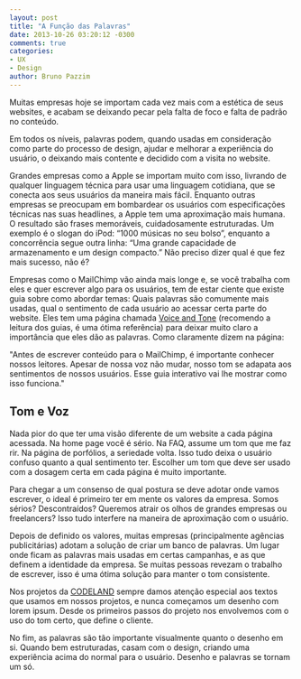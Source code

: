 ```yaml
---
layout: post
title: "A Função das Palavras"
date: 2013-10-26 03:20:12 -0300
comments: true
categories:
- UX
- Design
author: Bruno Pazzim
---
```


Muitas empresas hoje se importam cada vez mais com a estética de seus websites, e acabam se deixando pecar pela falta de foco e falta de padrão no conteúdo.

Em todos os níveis, palavras podem, quando usadas em consideração como parte do processo de design, ajudar e melhorar a experiência do usuário, o deixando mais contente e decidido com a visita no website.

<!-- more -->

Grandes empresas como a Apple se importam muito com isso,  livrando de qualquer linguagem técnica para usar uma linguagem cotidiana, que se conecta aos seus usuários da maneira mais fácil. Enquanto outras empresas se preocupam em bombardear os usuários com especificações técnicas nas suas headlines, a Apple tem uma aproximação mais humana. O resultado são frases memoráveis, cuidadosamente estruturadas. Um exemplo é o slogan do iPod: “1000 músicas no seu bolso”, enquanto a concorrência segue outra linha: “Uma grande capacidade de armazenamento e um design compacto.” Não preciso dizer qual é que fez mais sucesso, não é?

Empresas como o MailChimp vão ainda mais longe e, se você trabalha com eles e quer escrever algo para os usuários, tem de estar ciente que existe guia sobre como abordar temas: Quais palavras são comumente mais usadas, qual o sentimento de cada usuário ao acessar certa parte do website. Eles tem uma página chamada <a href="http://voiceandtone.com/" target="_blank">Voice and Tone</a> (recomendo a leitura dos guias, é uma ótima referência) para deixar muito claro a importância que eles dão as palavras. Como claramente dizem na página:

"Antes de escrever conteúdo para o MailChimp, é importante conhecer nossos leitores. Apesar de nossa voz não mudar, nosso tom se adapata aos sentimentos de nossos usuários. Esse guia interativo vai lhe mostrar como isso funciona."

<h2>Tom e Voz</h2>

Nada pior do que ter uma visão diferente de um website a cada página acessada. Na home page você é sério. Na FAQ, assume um tom que me faz rir. Na página de porfólios, a seriedade volta. Isso tudo deixa o usuário confuso quanto a qual sentimento ter. Escolher um tom que deve ser usado com a dosagem certa em cada página é muito importante.

Para chegar a um consenso de qual postura se deve adotar onde vamos escrever, o ideal é primeiro ter em mente os valores da empresa. Somos sérios? Descontraídos? Queremos atrair os olhos de grandes empresas ou freelancers? Isso tudo interfere na maneira de aproximação com o usuário.

Depois de definido os valores, muitas empresas (principalmente agências publicitárias) adotam a solução de criar um banco de palavras. Um lugar onde ficam as palavras mais usadas em certas campanhas, e as que definem a identidade da empresa. Se muitas pessoas revezam o trabalho de escrever, isso é uma ótima solução para manter o tom consistente.

Nos projetos da <a href="http://www.codeland.com.br" target="_blank">CODELAND</a> sempre damos atenção especial aos textos que usamos em nossos projetos, e nunca começamos um desenho com lorem ipsum. Desde os primeiros passos do projeto nos envolvemos com o uso do tom certo, que define o cliente.  

No fim, as palavras são tão importante visualmente quanto o desenho em si. Quando bem estruturadas, casam com o design, criando uma experiência acima do normal para o usuário. Desenho e palavras se tornam um só.
